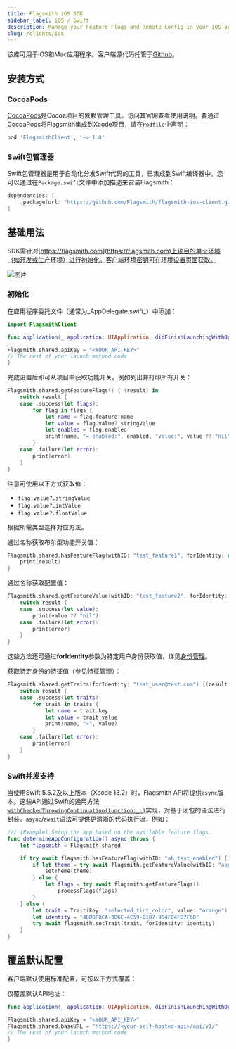 ```yaml
---
title: Flagsmith iOS SDK
sidebar_label: iOS / Swift
description: Manage your Feature Flags and Remote Config in your iOS applications.
slug: /clients/ios
---
```


该库可用于iOS和Mac应用程序。客户端源代码托管于[Github](https://github.com/flagsmith/flagsmith-ios-client)。

## 安装方式

### CocoaPods

[CocoaPods](https://cocoapods.org)是Cocoa项目的依赖管理工具。访问其官网查看使用说明。要通过CocoaPods将Flagsmith集成到Xcode项目，请在`Podfile`中声明：

```ruby
pod 'FlagsmithClient', '~> 1.0'
```

### Swift包管理器

Swift包管理器是用于自动化分发Swift代码的工具，已集成到Swift编译器中。您可以通过在`Package.swift`文件中添加描述来安装Flagsmith：

```swift
dependencies: [
    .package(url: "https://github.com/Flagsmith/flagsmith-ios-client.git", from: "1.1.1"),
]
```

## 基础用法

SDK需针对[https://flagsmith.com](https://flagsmith.com)上项目的单个环境（如开发或生产环境）进行初始化。客户端环境密钥可在环境设置页面获取。

![图片](/img/api-key.png)

### 初始化

在应用程序委托文件（通常为_AppDelegate.swift_）中添加：

```swift
import FlagsmithClient
```

```swift
func application(_ application: UIApplication, didFinishLaunchingWithOptions launchOptions: [UIApplication.LaunchOptionsKey: Any]?) -> Bool {

Flagsmith.shared.apiKey = "<YOUR_API_KEY>"
// The rest of your launch method code
}
```

完成设置后即可从项目中获取功能开关。例如列出并打印所有开关：

```swift
Flagsmith.shared.getFeatureFlags() { (result) in
    switch result {
    case .success(let flags):
        for flag in flags {
            let name = flag.feature.name
            let value = flag.value?.stringValue
            let enabled = flag.enabled
            print(name, "= enabled:", enabled, "value:", value ?? "nil")
        }
    case .failure(let error):
        print(error)
    }
}
```

注意可使用以下方式获取值：

- `flag.value?.stringValue`
- `flag.value?.intValue`
- `flag.value?.floatValue`

根据所需类型选择对应方法。

通过名称获取布尔型功能开关值：

```swift
Flagsmith.shared.hasFeatureFlag(withID: "test_feature1", forIdentity: nil) { (result) in
    print(result)
}
```

通过名称获取配置值：

```swift
Flagsmith.shared.getFeatureValue(withID: "test_feature2", forIdentity: nil) { (result) in
    switch result {
    case .success(let value):
        print(value ?? "nil")
    case .failure(let error):
        print(error)
    }
}
```

这些方法还可通过**forIdentity**参数为特定用户身份获取值，详见[身份管理](https://docs.flagsmith.com/managing-identities/)。

获取特定身份的特征值（参见[特征管理](https://docs.flagsmith.com/managing-identities/#identity-traits)）：

```swift
Flagsmith.shared.getTraits(forIdentity: "test_user@test.com") {(result) in
    switch result {
    case .success(let traits):
        for trait in traits {
            let name = trait.key
            let value = trait.value
            print(name, "=", value)
        }
    case .failure(let error):
        print(error)
    }
}
```

### Swift并发支持

当使用Swift 5.5.2及以上版本（Xcode 13.2）时，Flagsmith API将提供`async`版本。这些API通过Swift的通用方法[`withCheckedThrowingContinuation(function:_:)`](https://developer.apple.com/documentation/swift/3814989-withcheckedthrowingcontinuation)实现，对基于闭包的语法进行封装。`async`/`await`语法可提供更清晰的代码执行流，例如：

```swift
/// (Example) Setup the app based on the available feature flags.
func determineAppConfiguration() async throws {
    let flagsmith = Flagsmith.shared

    if try await flagsmith.hasFeatureFlag(withID: "ab_test_enabled") {
        if let theme = try await flagsmith.getFeatureValue(withID: "app_theme") {
            setTheme(theme)
        } else {
            let flags = try await flagsmith.getFeatureFlags()
                processFlags(flags)
        }
    } else {
        let trait = Trait(key: "selected_tint_color", value: "orange")
        let identity = "4DDBFBCA-3B6E-4C59-B107-954F84FD7F6D"
        try await flagsmith.setTrait(trait, forIdentity: identity)
    }
}
```

## 覆盖默认配置

客户端默认使用标准配置，可按以下方式覆盖：

仅覆盖默认API地址：

```swift
func application(_ application: UIApplication, didFinishLaunchingWithOptions launchOptions: [UIApplication.LaunchOptionsKey: Any]?) -> Bool {

Flagsmith.shared.apiKey = "<YOUR_API_KEY>"
Flagsmith.shared.baseURL = "https://<your-self-hosted-api>/api/v1/"
// The rest of your launch method code
}
```